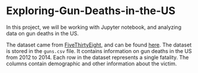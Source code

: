 # Exploring-Gun-Deaths-in-the-US

In this project, we will be working with Jupyter notebook, and analyzing data on gun deaths in the US.

The dataset came from [FiveThirtyEight](https://fivethirtyeight.com/), and can be found [here](https://github.com/fivethirtyeight/guns-data). The dataset is stored in the ```guns.csv``` file. It contains information on gun deaths in the US from 2012 to 2014. Each row in the dataset represents a single fatality. The columns contain demographic and other information about the victim.
